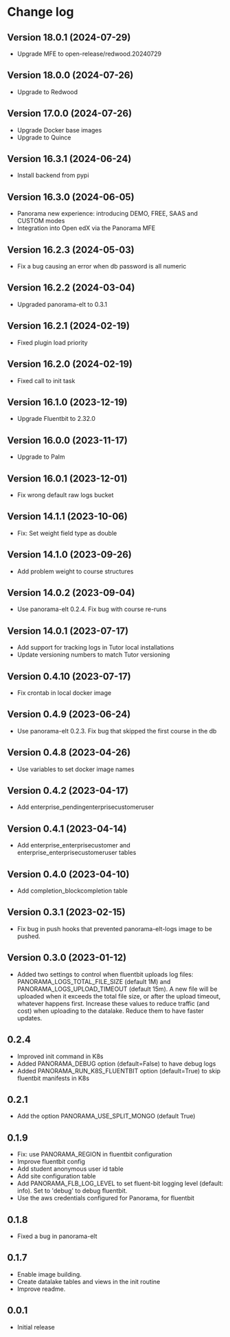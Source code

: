 # Change log

## Version 18.0.1 (2024-07-29)
- Upgrade MFE to open-release/redwood.20240729

## Version 18.0.0 (2024-07-26)
- Upgrade to Redwood

## Version 17.0.0 (2024-07-26)
- Upgrade Docker base images
- Upgrade to Quince

## Version 16.3.1 (2024-06-24)
- Install backend from pypi

## Version 16.3.0 (2024-06-05)
- Panorama new experience: introducing DEMO, FREE, SAAS and CUSTOM modes
- Integration into Open edX via the Panorama MFE

## Version 16.2.3 (2024-05-03)
- Fix a bug causing an error when db password is all numeric

## Version 16.2.2 (2024-03-04)
- Upgraded panorama-elt to 0.3.1

## Version 16.2.1 (2024-02-19)
- Fixed plugin load priority

## Version 16.2.0 (2024-02-19)
- Fixed call to init task

## Version 16.1.0 (2023-12-19)
- Upgrade Fluentbit to 2.32.0

## Version 16.0.0 (2023-11-17)
- Upgrade to Palm

## Version 16.0.1 (2023-12-01)
- Fix wrong default raw logs bucket

## Version 14.1.1 (2023-10-06)
- Fix: Set weight field type as double

## Version 14.1.0 (2023-09-26)
- Add problem weight to course structures

## Version 14.0.2 (2023-09-04)
- Use panorama-elt 0.2.4. Fix bug with course re-runs

## Version 14.0.1 (2023-07-17)
- Add support for tracking logs in Tutor local installations
- Update versioning numbers to match Tutor versioning

## Version 0.4.10 (2023-07-17)
- Fix crontab in local docker image

## Version 0.4.9 (2023-06-24)
- Use panorama-elt 0.2.3. Fix bug that skipped the first course in the db

## Version 0.4.8 (2023-04-26)
- Use variables to set docker image names

## Version 0.4.2 (2023-04-17)
- Add enterprise_pendingenterprisecustomeruser

## Version 0.4.1 (2023-04-14)
- Add enterprise_enterprisecustomer and enterprise_enterprisecustomeruser tables

## Version 0.4.0 (2023-04-10)
- Add completion_blockcompletion table

## Version 0.3.1 (2023-02-15)
- Fix bug in push hooks that prevented panorama-elt-logs image to be pushed.

## Version 0.3.0 (2023-01-12)
- Added two settings to control when fluentbit uploads log files: PANORAMA_LOGS_TOTAL_FILE_SIZE (default 1M) and 
PANORAMA_LOGS_UPLOAD_TIMEOUT (default 15m). A new file will be uploaded when it exceeds the total file size,
or after the upload timeout, whatever happens first. Increase these values to reduce traffic (and cost)
when uploading to the datalake. Reduce them to have faster updates.

## 0.2.4
- Improved init command in K8s
- Added PANORAMA_DEBUG option (default=False) to have debug logs
- Added PANORAMA_RUN_K8S_FLUENTBIT option (default=True) to skip fluentbit manifests in K8s

## 0.2.1
- Add the option PANORAMA_USE_SPLIT_MONGO (default True)
## 0.1.9
- Fix: use PANORAMA_REGION in fluentbit configuration
- Improve fluentbit config
- Add student anonymous user id table
- Add site configuration table
- Add PANORAMA_FLB_LOG_LEVEL to set fluent-bit logging level (default: info). 
Set to 'debug' to debug fluentbit.
- Use the aws credentials configured for Panorama, for fluentbit
## 0.1.8
- Fixed a bug in panorama-elt
## 0.1.7
- Enable image building. 
- Create datalake tables and views in the init routine
- Improve readme.
## 0.0.1
- Initial release
